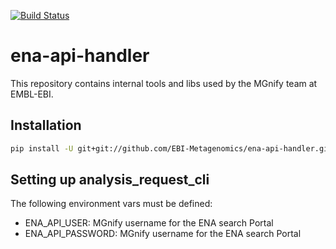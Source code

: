 [![Build Status](https://travis-ci.org/EBI-Metagenomics/ena-api-handler.svg?branch=master)](https://travis-ci.org/EBI-Metagenomics/ena-api-handler)

# ena-api-handler
This repository contains internal tools and libs used by the MGnify team at EMBL-EBI.

## Installation
```bash
pip install -U git+git://github.com/EBI-Metagenomics/ena-api-handler.git
```
## Setting up analysis_request_cli
The following environment vars must be defined:
 * ENA_API_USER: MGnify username for the ENA search Portal
 * ENA_API_PASSWORD: MGnify username for the ENA search Portal
